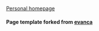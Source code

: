 [Personal homepage](https://gurpreet-bioinfo.github.io)

#### Page template forked from [evanca](https://github.com/evanca/quick-portfolio)